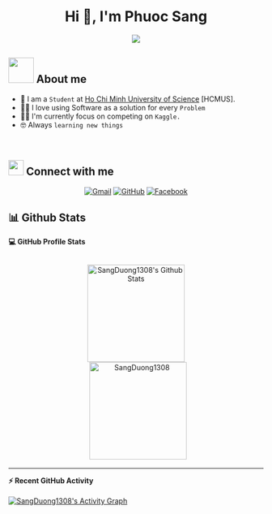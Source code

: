 <h1 align="center">Hi 👋, I'm Phuoc Sang</h1>
<p align="center"><img src="https://img.icons8.com/color/48/000000/vietnam-circular.png"/></p>

## <img src = "https://user-images.githubusercontent.com/63050133/156777293-72a6e681-2582-4a9d-ad92-09d1181d47c7.gif" width = 50px>  About me
- :school: I am a `Student` at [Ho Chi Minh University of Science](https://www.hcmus.edu.vn/) [HCMUS].
- :technologist: I love using Software as a solution for every `Problem`
- :student: I'm currently focus on competing on `Kaggle.`
- :nerd_face: Always `learning new things`
<br/>

## <img src="https://media.giphy.com/media/iY8CRBdQXODJSCERIr/giphy.gif" width="30px"> Connect with me
<p align="center">
	<a href="mailto:duongphuocsang1308@gmail.com"><img img src="https://img.shields.io/badge/gmail-%23EA4335.svg?style=plastic&logo=gmail&logoColor=white" alt="Gmail"/></a>
	<a href="https://github.com/SangDuong1308"><img src="https://img.shields.io/badge/github-%23181717.svg?style=plastic&logo=github&logoColor=white" alt="GitHub"/></a>
	<a href="https://www.facebook.com/phuocsang.duong.731/"><img src="https://img.shields.io/badge/facebook-%231877F2.svg?style=plastic&logo=facebook&logoColor=white" alt="Facebook"/></a>
</p>

## 📊 Github Stats



  <summary><b>💻 GitHub Profile Stats</b></summary>
  <br/>
  <p align="center">
    <a href="https://github.com/anuraghazra/github-readme-stats"><img alt="SangDuong1308's Github Stats" src="https://github-readme-stats.vercel.app/api?username=SangDuong1308&show_icons=true&count_private=true&theme=algolia" height="192px"/></a>
<br/>
  &nbsp;
	  <img src="https://github-readme-stats.vercel.app/api/top-langs?username=SangDuong1308&langs_count=10&show_icons=true&locale=en&layout=compact&theme=algolia" alt="SangDuong1308" height="192px"/>
  <br/>
  </p>

----

  <summary><b>⚡ Recent GitHub Activity</b></summary>
  <br/>
   <a href="https://github.com/SangDuong1308"><img alt="SangDuong1308's Activity Graph" src="https://activity-graph.herokuapp.com/graph?username=SangDuong1308&custom_title=Sang's%20Contribution%20Graph&theme=react-dark" /></a>
  <br/>


<br/>



